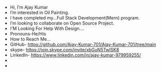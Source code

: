 - Hi, I’m Ajay Kumar
- I’m interested in Oil Painting.
- I have completed my...Full Stack Development(Mern) program.
- I’m looking to collaborate on Open Source Project.
- I'M Looking For Help With Design....
- Pronouns-He/His
- How to Reach Me...
- GitHub- https://github.com/Ajay-Kumar-701/Ajay-Kumar-701/tree/main
- skype- https://join.skype.com/invite/xbGuN5TwISK8
- LinkedIn- https://www.linkedin.com/in/ajay-kumar-979959255/   
- 
-

<!---
Ajay-Kumar-701/Ajay-Kumar-701 is a ✨ special ✨ repository because its `README.md` (this file) appears on your GitHub profile.
You can click the Preview link to take a look at your changes.
--->
